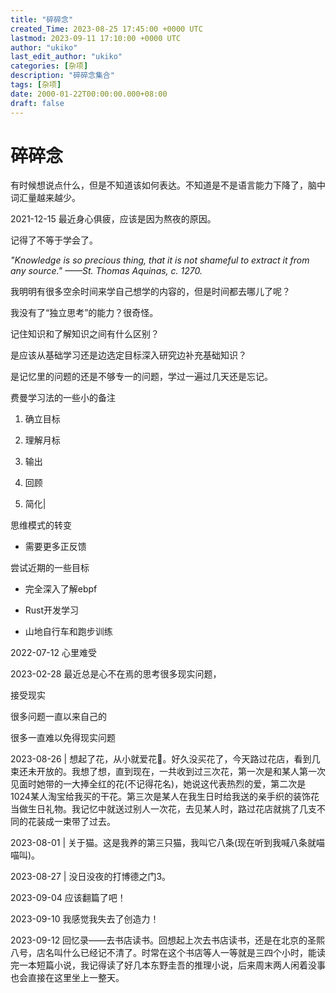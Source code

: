 ```yaml
---
title: "碎碎念"
created_Time: 2023-08-25 17:45:00 +0000 UTC
lastmod: 2023-09-11 17:10:00 +0000 UTC
author: "ukiko"
last_edit_author: "ukiko"
categories: [杂项]
description: "碎碎念集合"
tags: [杂项]
date: 2000-01-22T00:00:00.000+08:00
draft: false
---
```


# 碎碎念

有时候想说点什么，但是不知道该如何表达。不知道是不是语言能力下降了，脑中词汇量越来越少。

2021-12-15 最近身心俱疲，应该是因为熬夜的原因。

记得了不等于学会了。 

*"Knowledge is so precious thing, that it is not shameful to extract it from any source." ——St. Thomas Aquinas, c. 1270.*

我明明有很多空余时间来学自己想学的内容的，但是时间都去哪儿了呢？

我没有了“独立思考”的能力？很奇怪。

记住知识和了解知识之间有什么区别？

是应该从基础学习还是边选定目标深入研究边补充基础知识？

是记忆里的问题的还是不够专一的问题，学过一遍过几天还是忘记。

费曼学习法的一些小的备注

1. 确立目标

1. 理解月标

1. 输出

1. 回顾

1. 简化|

思维模式的转变

- 需要更多正反馈

尝试近期的一些目标

- 完全深入了解ebpf

- Rust开发学习

- 山地自行车和跑步训练

2022-07-12 心里难受

2023-02-28 最近总是心不在焉的思考很多现实问题，

接受现实

很多问题一直以来自己的 

很多一直难以免得现实问题

2023-08-26 | 想起了花，从小就爱花🌸。好久没买花了，今天路过花店，看到几束还未开放的。我想了想，直到现在，一共收到过三次花，第一次是和某人第一次见面时她带的一大捧全红的花(不记得花名)，她说这代表热烈的爱，第二次是1024某人淘宝给我买的干花。第三次是某人在我生日时给我送的亲手织的装饰花当做生日礼物。我记忆中就送过别人一次花，去见某人时，路过花店就挑了几支不同的花装成一束带了过去。

2023-08-01 | 关于猫。这是我养的第三只猫，我叫它八条(现在听到我喊八条就喵喵叫)。

2023-08-27 | 没日没夜的打博德之门3。

2023-09-04 应该翻篇了吧！

2023-09-10 我感觉我失去了创造力！

2023-09-12 回忆录——去书店读书。回想起上次去书店读书，还是在北京的圣熙八号，店名叫什么已经记不清了。时常在这个书店等人一等就是三四个小时，能读完一本短篇小说，我记得读了好几本东野圭吾的推理小说，后来周末两人闲着没事也会直接在这里坐上一整天。



